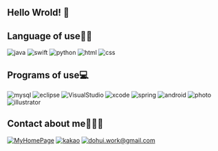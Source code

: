## Hello Wrold! 👋

## Language of use✍🏻
![java](https://img.shields.io/badge/-java-red?style=flat-square&logo=java&logoColor=white)
![swift](https://img.shields.io/badge/-Swift-yellowgreen?style=flat-square&logo=swift&logoColor=white)
![python](https://img.shields.io/badge/-Python-FFCC66?style=flat-square&logo=Python&logoColor=black)
![html](https://img.shields.io/badge/-HTML-CC3333?style=flat-square&logo=html5&logoColor=white)
![css](https://img.shields.io/badge/-CSS-336699?style=flat-square&logo=css3&logoColor=white)

## Programs of use💻
![mysql](https://img.shields.io/badge/-MySQL-orange?style=flat-square&logo=mysql&logoColor=white)
![eclipse](https://img.shields.io/badge/-Eclipse-333366?style=flat-square&logo=Eclipse&logoColor=white)
![VisualStudio](https://img.shields.io/badge/-VisualStudio-3333FF?style=flat-square&logo=VisualStudio&logoColor=white)
![xcode](https://img.shields.io/badge/-Xcode-6699FF?style=flat-square&logo=Xcode&logoColor=white)
![spring](https://img.shields.io/badge/-Spring-33CC33?style=flat-square&logo=Spring&logoColor=white)
![android](https://img.shields.io/badge/-AndroidStudio-darkgreen?style=flat-square&logo=android&logoColor=white)
![photo](https://img.shields.io/badge/-Photoshop-330099?style=flat-square&logo=adobe&logoColor=white)
![illustrator](https://img.shields.io/badge/-Illustrator-FF9900?style=flat-square&logo=adobe&logoColor=white)

## Contact about me🙋🏻‍♀️
[![MyHomePage](https://img.shields.io/badge/MyHomePage-DD0B78?style=flat-square&logo=GitHub%20Sponsors&logoColor=white)](https://lee-dohee.github.io/Portfolio3/)
[![kakao](https://img.shields.io/badge/-kakao-yellow?style=flat-square&logo=kakaotalk&logoColor=white)](https://open.kakao.com/o/skJlWewd)
[![dohui.work@gmail.com](https://img.shields.io/badge/dohui.work@gmail.com-EA4335?style=flat-square&logo=Gmail&logoColor=white)](https://mail.google.com/mail/)

<!--
**k-ye0415/k-ye0415** is a ✨ _special_ ✨ repository because its `README.md` (this file) appears on your GitHub profile.
Here are some ideas to get you started:
- 🔭 I’m currently working on ...
- 🌱 I’m currently learning ...
- 👯 I’m looking to collaborate on ...
- 🤔 I’m looking for help with ...
- 💬 Ask me about ...
- 📫 How to reach me: ...
- 😄 Pronouns: ...
- ⚡ Fun fact: ...
-->
